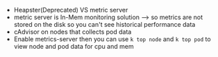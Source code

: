 - Heapster(Deprecated) VS metric server
- metric server is In-Mem monitoring solution --> so metrics are not stored on the disk so you can't see historical performance data
- cAdvisor on nodes that collects pod data
- Enable metrics-server then you can use `k top node` and `k top pod` to view node and pod data for cpu and mem